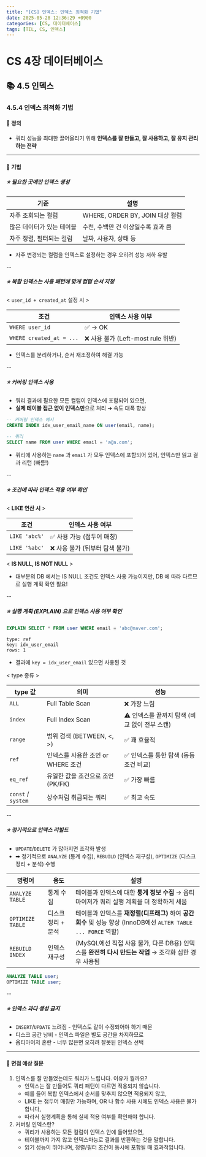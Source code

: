 ```yaml
---
title: "[CS] 인덱스: 인덱스 최적화 기법"
date: 2025-05-28 12:36:29 +0900
categories: [CS, 데이터베이스]
tags: [TIL, CS, 인덱스]
---
```

# CS 4장 데이터베이스
## 📚 4.5 인덱스

### 4.5.4 인덱스 최적화 기법

#### 📘 정의
- 쿼리 성능을 최대한 끌어올리기 위해 **인덱스를 잘 만들고, 잘 사용하고, 잘 유지 관리하는 전략**

---

#### 📌 기법
##### ⭐️ **필요한 곳에만 인덱스 생성**

| 기준             | 설명                          |
|----------------|-----------------------------|
| 자주 조회되는 컬럼     | WHERE, ORDER BY, JOIN 대상 컬럼 |
| 많은 데이터가 있는 테이블 | 수천, 수백만 건 이상일수록 효과 큼        |
| 자주 정렬, 필터되는 컬럼 | 날짜, 사용자, 상태 등               | 

- 자주 변경되는 컬럼을 인덱스로 설정하는 경우 오히려 성능 저하 유발

--

##### ⭐️ **복합 인덱스는 사용 패턴에 맞게 컴럼 순서 지정**

< `user_id + created_at` 설정 시 >

| 조건                       | 인덱스 사용 여부                  |
|--------------------------|----------------------------|
| `WHERE user_id`          | ✅ → OK                     |
| `WHERE created_at = ...` | ❌ 사용 불가 (Left-most rule 위반) |

- 인덱스를 분리하거나, 순서 재조정하여 해결 가능

--

##### ⭐️ **커버링 인덱스 사용**
- 쿼리 결과에 필요한 모든 컬럼이 인덱스에 포함되어 있으면, 
- **실제 테이블 접근 없이 인덱스만**으로 처리 ➔ 속도 대폭 향상

```sql
-- 커버링 인덱스 예시
CREATE INDEX idx_user_email_name ON user(email, name);

-- 쿼리
SELECT name FROM user WHERE email = 'a@a.com';
```

- 쿼리에 사용하는 `name` 과 `email` 가 모두 인덱스에 포함되어 있어, 인덱스만 읽고 결과 리턴 (빠름!)

--

##### ⭐️ **조건에 따라 인덱스 적용 여부 확인**

< **LIKE 연산 시** >

| 조건            | 인덱스 사용 여부           |
| ------------- | ------------------- |
| `LIKE 'abc%'` | ✅ 사용 가능 (접두어 매칭)    |
| `LIKE '%abc'` | ❌ 사용 불가 (뒤부터 탐색 불가) |

< **IS NULL, IS NOT NULL** >
- 대부분의 DB 에서는 IS NULL 조건도 인덱스 사용 가능이지만, DB 에 따라 다르므로 실행 계획 확인 필요!

--

##### ⭐️ **실행 계획 (EXPLAIN) 으로 인덱스 사용 여부 확인**

```sql
EXPLAIN SELECT * FROM user WHERE email = 'abc@naver.com';
```

```plaintext
type: ref
key: idx_user_email
rows: 1
```

- 결과에 `key = idx_user_email` 있으면 사용된 것

< type 종류 >

| type 값             | 의미                      | 성능                           |
| ------------------ | ----------------------- | ---------------------------- |
| `ALL`              | Full Table Scan         | ❌ 가장 느림                      |
| `index`            | Full Index Scan         | ⚠️ 인덱스를 끝까지 탐색 (비교 없이 전부 스캔) |
| `range`            | 범위 검색 (BETWEEN, <, >)   | ✅ 꽤 효율적                      |
| `ref`              | 인덱스를 사용한 조인 or WHERE 조건 | ✅ 인덱스를 통한 탐색 (동등 조건 비교)      |
| `eq_ref`           | 유일한 값을 조건으로 조인 (PK/FK)  | ✅ 가장 빠름                      |
| `const` / `system` | 상수처럼 취급되는 쿼리            | ✅ 최고 속도                      |

-- 

##### ⭐️ **정기적으로 인덱스 리빌드** 
- `UPDATE`/`DELETE` 가 많아지면 조각화 발생
- ➡︎ 정기적으로 `ANALYZE` (통계 수집), `REBUILD` (인덱스 재구성), `OPTIMIZE` (디스크 정리 + 분석) 수행

| 명령어              | 용도          | 설명                                                                                 |
| ---------------- | ----------- | ---------------------------------------------------------------------------------- |
| `ANALYZE TABLE`  | 통계 수집       | 테이블과 인덱스에 대한 **통계 정보 수집** → 옵티마이저가 쿼리 실행 계획을 더 정확하게 세움                             |
| `OPTIMIZE TABLE` | 디스크 정리 + 분석 | 테이블과 인덱스를 **재정렬(디프래그)** 하여 **공간 회수** 및 성능 향상 (InnoDB에선 `ALTER TABLE ... FORCE` 역할) |
| `REBUILD INDEX`  | 인덱스 재구성     | (MySQL에선 직접 사용 불가, 다른 DB용) 인덱스를 **완전히 다시 만드는 작업** → 조각화 심한 경우 사용됨                  |

```sql
ANALYZE TABLE user;
OPTIMIZE TABLE user;
```

--

##### ⭐️ **인덱스 과다 생성 금지**

- `INSERT`/`UPDATE` 느려짐 - 인덱스도 같이 수정되어야 하기 때문
- 디스크 공간 낭비 - 인덱스 파일은 별도 공간을 차지하므로
- 옵티마이저 혼란 - 너무 많은면 오히려 잘못된 인덱스 선택

---

#### 🎤 면접 예상 질문
1. 인덱스를 잘 만들었는데도 쿼리가 느립니다. 이유가 뭘까요?
   - 인덱스는 잘 만들어도 쿼리 패턴이 다르면 적용되지 않습니다.
   - 예를 들어 복합 인덱스에서 순서를 맞추지 않으면 적용되지 않고,
   - LIKE 는 접두어 매칭만 가능하며, OR 나 함수 사용 시에도 인덱스 사용은 불가합니다,
   - 따라서 실행계획을 통해 실제 적용 여부를 확인해야 합니다.
2. 커버링 인덱스란?
   - 쿼리가 사용하는 모든 컬럼이 인덱스 안에 들어있으면,
   - 테이블까지 가지 않고 인덱스마능로 결과를 반환하는 것을 말합니다.
   - 읽기 성능이 뛰어나며, 정렬/필터 조건이 동시에 포함될 때 효과적입니다.
